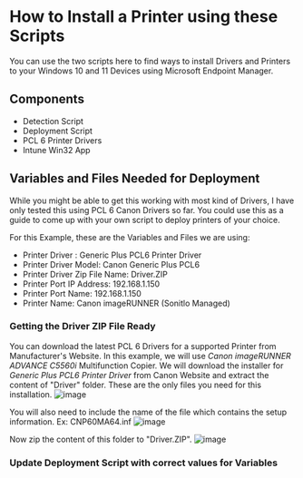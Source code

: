 # How to Install a Printer using these Scripts
You can use the two scripts here to find ways to install Drivers and Printers to your Windows 10 and 11 Devices using Microsoft Endpoint Manager. 

## Components
- Detection Script
- Deployment Script
- PCL 6 Printer Drivers
- Intune Win32 App

## Variables and Files Needed for Deployment
While you might be able to get this working with most kind of Drivers, I have only tested this using PCL 6 Canon Drivers so far. You could use this as a guide to come up with your own script to deploy printers of your choice.

For this Example, these are the Variables and Files we are using:
- Printer Driver : Generic Plus PCL6 Printer Driver
- Printer Driver Model: Canon Generic Plus PCL6
- Printer Driver Zip File Name: Driver.ZIP
- Printer Port IP Address: 192.168.1.150
- Printer Port Name: 192.168.1.150
- Printer Name: Canon imageRUNNER (Sonitlo Managed)

### Getting the Driver ZIP File Ready
You can download the latest PCL 6 Drivers for a supported Printer from Manufacturer's Website. In this example, we will use *Canon imageRUNNER ADVANCE C5560i* Multifunction Copier. We will download the installer for *Generic Plus PCL6 Printer Driver* from Canon Website and extract the content of "Driver" folder. These are the only files you need for this installation.
![image](https://user-images.githubusercontent.com/37104267/183159903-de5e81b1-b8ec-4101-89a2-97bb5d2ddf5a.png)

You will also need to include the name of the file which contains the setup information. Ex: CNP60MA64.inf
![image](https://user-images.githubusercontent.com/37104267/183214694-5d037919-b93a-4f71-a211-dfc7190ef233.png)


Now zip the content of this folder to "Driver.ZIP".
![image](https://user-images.githubusercontent.com/37104267/183213315-a3622fe6-e34b-4973-acaa-a26020ee2743.png)

### Update Deployment Script with correct values for Variables
